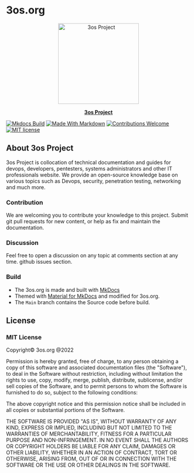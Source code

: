 # 3os.org

<p align="center">
  <a href="https://3os.org/">
    <img src="https://github.com/fire1ce/3os.org/raw/main/theme/logo/chart-donut-variant_transperent.png" width="220" alt="3os Project">
  </a>
</p>

<p align="center">
  <strong>
    <a href="https://3os.org/">3os Project</a> 
  </strong>
</p>

[![Mkdocs Build][mkdocs-build-badge]][mkdocs-build-url]
[![Made With Markdown][made-with-markdown-badge]][made-with-markdown-url]
[![Contributions Welcome][contributions-welcome-badge]][contributions-welcome-url]
[![MIT license][mit-license-badge]][mit-license-url]

## About 3os Project

3os Project is collocation of technical documentation and guides for devops, developers, pentesters, systems administrators and other IT professionals website. We provide an open-source knowledge base on various topics such as Devops, security, penetration testing, networking and much more.

### Contribution

We are welcoming you to contribute your knowledge to this project. Submit git pull requests for new content, or help as fix and maintain the documentation.

### Discussion

Feel free to open a discussion on any topic at comments section at any time. github issues section.

### Build

- The 3os.org is made and built with [MkDocs](https://www.mkdocs.org/)
- Themed with [Material for MkDocs](https://squidfunk.github.io/mkdocs-material/) and modified for 3os.org.
- The `Main` branch contains the Source code before build.

## License

### MIT License

Copyright© 3os.org @2022

Permission is hereby granted, free of charge, to any person obtaining a copy
of this software and associated documentation files (the "Software"), to
deal in the Software without restriction, including without limitation the
rights to use, copy, modify, merge, publish, distribute, sublicense, and/or
sell copies of the Software, and to permit persons to whom the Software is
furnished to do so, subject to the following conditions:

The above copyright notice and this permission notice shall be included in
all copies or substantial portions of the Software.

THE SOFTWARE IS PROVIDED "AS IS", WITHOUT WARRANTY OF ANY KIND, EXPRESS OR
IMPLIED, INCLUDING BUT NOT LIMITED TO THE WARRANTIES OF MERCHANTABILITY,
FITNESS FOR A PARTICULAR PURPOSE AND NON-INFRINGEMENT. IN NO EVENT SHALL THE
AUTHORS OR COPYRIGHT HOLDERS BE LIABLE FOR ANY CLAIM, DAMAGES OR OTHER
LIABILITY, WHETHER IN AN ACTION OF CONTRACT, TORT OR OTHERWISE, ARISING
FROM, OUT OF OR IN CONNECTION WITH THE SOFTWARE OR THE USE OR OTHER DEALINGS
IN THE SOFTWARE.

<!-- appendices -->

[mkdocs-build-badge]: https://github.com/fire1ce/3os.org/actions/workflows/mkdocs-build.yml/badge.svg
[mkdocs-build-url]: https://github.com/fire1ce/3os.org/actions/workflows/mkdocs-build.yml
[made-with-markdown-badge]: https://img.shields.io/badge/Made%20with-Markdown-1f425f.svg
[made-with-markdown-url]: https://3os.org/guides/markdown-cheatsheet/about/
[contributions-welcome-badge]: https://img.shields.io/badge/contributions-welcome-brightgreen.svg?style=flat
[contributions-welcome-url]: https://github.com/fire1ce/3os.org/tree/master/src
[mit-license-badge]: https://img.shields.io/badge/License-MIT-blue.svg
[mit-license-url]: https://mit-license.org/

<!-- end appendices -->
